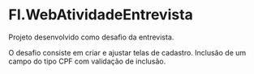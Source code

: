 # FI.WebAtividadeEntrevista

Projeto desenvolvido como desafio da entrevista.

O desafio consiste em criar e ajustar telas de cadastro. Inclusão de um campo do tipo CPF com validação de inclusão.
